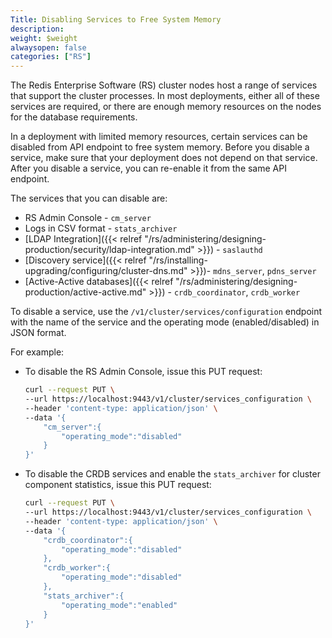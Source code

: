 ```yaml
---
Title: Disabling Services to Free System Memory
description: 
weight: $weight
alwaysopen: false
categories: ["RS"]
---
```

The Redis Enterprise Software (RS) cluster nodes host a range of services that support the cluster processes.
In most deployments, either all of these services are required,
or there are enough memory resources on the nodes for the database requirements.

In a deployment with limited memory resources, certain services can be disabled from API endpoint to free system memory.
Before you disable a service, make sure that your deployment does not depend on that service.
After you disable a service, you can re-enable it from the same API endpoint.

The services that you can disable are:

- RS Admin Console - `cm_server`
- Logs in CSV format - `stats_archiver`
- [LDAP
Integration]({{< relref "/rs/administering/designing-production/security/ldap-integration.md" >}}) - `saslauthd`
- [Discovery service]({{< relref "/rs/installing-upgrading/configuring/cluster-dns.md" >}})- `mdns_server`, `pdns_server`
- [Active-Active databases]({{< relref "/rs/administering/designing-production/active-active.md" >}}) - `crdb_coordinator`, `crdb_worker`

To disable a service, use the `/v1/cluster/services/configuration` endpoint
with the name of the service and the operating mode (enabled/disabled) in JSON format.

For example:

- To disable the RS Admin Console, issue this PUT request:

    ```sh
    curl --request PUT \
    --url https://localhost:9443/v1/cluster/services_configuration \
    --header 'content-type: application/json' \
    --data '{
        "cm_server":{
            "operating_mode":"disabled"
        }
    }'
    ```

- To disable the CRDB services and enable the `stats_archiver` for cluster component statistics, issue this PUT request:

    ```sh
    curl --request PUT \
    --url https://localhost:9443/v1/cluster/services_configuration \
    --header 'content-type: application/json' \
    --data '{
        "crdb_coordinator":{
            "operating_mode":"disabled"
        },
        "crdb_worker":{
            "operating_mode":"disabled"
        },
        "stats_archiver":{
            "operating_mode":"enabled"
        }
    }'
    ```
